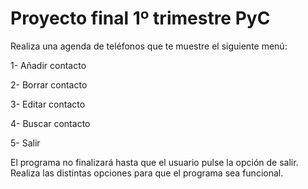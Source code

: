 # Proyecto final 1º trimestre PyC

Realiza una agenda de teléfonos que te muestre el siguiente menú:

1- Añadir contacto

2- Borrar contacto

3- Editar contacto

4- Buscar contacto

5- Salir

El programa no finalizará hasta que el usuario pulse la opción de salir. Realiza las distintas opciones para que el programa sea funcional.
